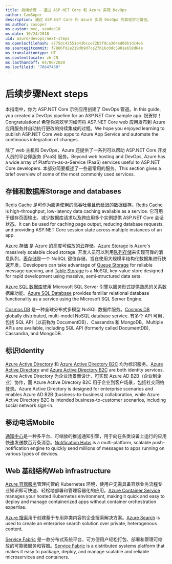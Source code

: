 ```yaml
---
title: 后续步骤 - 通过 ASP.NET Core 和 Azure 实现 DevOps
author: CamSoper
description: 通过 ASP.NET Core 和 Azure 实现 DevOps 的其他学习路径。
ms.author: casoper
ms.custom: mvc, seodec18
ms.date: 10/24/2018
uid: azure/devops/next-steps
ms.openlocfilehash: a775dc42551a43bcce72b5f9ca364ed00b1dc4e6
ms.sourcegitcommit: f7886fd2e219db9d7ce27b16c0dc5901e658d64e
ms.translationtype: HT
ms.contentlocale: zh-CN
ms.lasthandoff: 04/06/2020
ms.locfileid: "78647430"
---
```

# <a name="next-steps"></a><span data-ttu-id="c28f2-103">后续步骤</span><span class="sxs-lookup"><span data-stu-id="c28f2-103">Next steps</span></span>

<span data-ttu-id="c28f2-104">本指南中，你为 ASP.NET Core 示例应用创建了 DevOps 管道。</span><span class="sxs-lookup"><span data-stu-id="c28f2-104">In this guide, you created a DevOps pipeline for an ASP.NET Core sample app.</span></span> <span data-ttu-id="c28f2-105">祝贺你！</span><span class="sxs-lookup"><span data-stu-id="c28f2-105">Congratulations!</span></span> <span data-ttu-id="c28f2-106">希望你喜欢学习如何将 ASP.NET Core web 应用发布到 Azure 应用服务并自动执行更改的持续集成的过程。</span><span class="sxs-lookup"><span data-stu-id="c28f2-106">We hope you enjoyed learning to publish ASP.NET Core web apps to Azure App Service and automate the continuous integration of changes.</span></span>

<span data-ttu-id="c28f2-107">除了 web 主机和 DevOps，Azure 还提供了一系列可以帮助 ASP.NET Core 开发人员的平台即服务 (PaaS) 服务。</span><span class="sxs-lookup"><span data-stu-id="c28f2-107">Beyond web hosting and DevOps, Azure has a wide array of Platform-as-a-Service (PaaS) services useful to ASP.NET Core developers.</span></span> <span data-ttu-id="c28f2-108">本部分简要概述了一些最常用的服务。</span><span class="sxs-lookup"><span data-stu-id="c28f2-108">This section gives a brief overview of some of the most commonly used services.</span></span>

## <a name="storage-and-databases"></a><span data-ttu-id="c28f2-109">存储和数据库</span><span class="sxs-lookup"><span data-stu-id="c28f2-109">Storage and databases</span></span>

<span data-ttu-id="c28f2-110">[Redis Cache](/azure/redis-cache/) 是​​可作为服务使用的高吞吐量且低延迟的数据缓存。</span><span class="sxs-lookup"><span data-stu-id="c28f2-110">[Redis Cache](/azure/redis-cache/) is high-throughput, low-latency data caching available as a service.</span></span> <span data-ttu-id="c28f2-111">它可用于缓存页面输出、减少数据库请求以及跨应用多个实例提供 ASP.NET Core 会话状态。</span><span class="sxs-lookup"><span data-stu-id="c28f2-111">It can be used for caching page output, reducing database requests, and providing ASP.NET Core session state across multiple instances of an app.</span></span>

<span data-ttu-id="c28f2-112">[Azure 存储](/azure/storage/) 是 Azure 的高度可缩放的云存储。</span><span class="sxs-lookup"><span data-stu-id="c28f2-112">[Azure Storage](/azure/storage/) is Azure's massively scalable cloud storage.</span></span> <span data-ttu-id="c28f2-113">开发人员可以利用[队列存储](/azure/storage/queues/storage-queues-introduction)来实现可靠的消息队列，[表存储](/azure/storage/tables/table-storage-overview)是一个 NoSQL 键值存储，旨在使用大规模半结构化数据集进行快速开发。</span><span class="sxs-lookup"><span data-stu-id="c28f2-113">Developers can take advantage of [Queue Storage](/azure/storage/queues/storage-queues-introduction) for reliable message queuing, and [Table Storage](/azure/storage/tables/table-storage-overview) is a NoSQL key-value store designed for rapid development using massive, semi-structured data sets.</span></span>

<span data-ttu-id="c28f2-114">[Azure SQL 数据库](/azure/sql-database/)使用 Microsoft SQL Server 引擎以服务形式提供熟悉的关系数据库功能。</span><span class="sxs-lookup"><span data-stu-id="c28f2-114">[Azure SQL Database](/azure/sql-database/) provides familiar relational database functionality as a service using the Microsoft SQL Server Engine.</span></span>

<span data-ttu-id="c28f2-115">[Cosmos DB](/azure/cosmos-db/) 是一种全球分布式多模型 NoSQL 数据库服务。</span><span class="sxs-lookup"><span data-stu-id="c28f2-115">[Cosmos DB](/azure/cosmos-db/) globally distributed, multi-model NoSQL database service.</span></span> <span data-ttu-id="c28f2-116">有多个 API 可用，包括 SQL API（以前称为 DocumentDB）、Cassandra 和 MongoDB。</span><span class="sxs-lookup"><span data-stu-id="c28f2-116">Multiple APIs are available, including SQL API (formerly called DocumentDB), Cassandra, and MongoDB.</span></span>

## <a name="identity"></a><span data-ttu-id="c28f2-117">标识</span><span class="sxs-lookup"><span data-stu-id="c28f2-117">Identity</span></span>

<span data-ttu-id="c28f2-118">[Azure Active Directory](/azure/active-directory/) 和 [Azure Active Directory B2C](/azure/active-directory-b2c/) 均为标识服务。</span><span class="sxs-lookup"><span data-stu-id="c28f2-118">[Azure Active Directory](/azure/active-directory/) and [Azure Active Directory B2C](/azure/active-directory-b2c/) are both identity services.</span></span> <span data-ttu-id="c28f2-119">Azure Active Directory 为企业场景而设计，可实现 Azure AD B2B（企业到企业）协作，而 Azure Active Directory B2C 用于企业到客户场景，包括社交网络登录。</span><span class="sxs-lookup"><span data-stu-id="c28f2-119">Azure Active Directory is designed for enterprise scenarios and enables Azure AD B2B (business-to-business) collaboration, while Azure Active Directory B2C is intended business-to-customer scenarios, including social network sign-in.</span></span>

## <a name="mobile"></a><span data-ttu-id="c28f2-120">移动电话</span><span class="sxs-lookup"><span data-stu-id="c28f2-120">Mobile</span></span>

<span data-ttu-id="c28f2-121">[通知中心](/azure/notification-hubs/)是一种多平台、可缩放的推送通知引擎，用于向在各类设备上运行的应用快速发送数百万条消息。</span><span class="sxs-lookup"><span data-stu-id="c28f2-121">[Notification Hubs](/azure/notification-hubs/) is a multi-platform, scalable push-notification engine to quickly send millions of messages to apps running on various types of devices.</span></span>

## <a name="web-infrastructure"></a><span data-ttu-id="c28f2-122">Web 基础结构</span><span class="sxs-lookup"><span data-stu-id="c28f2-122">Web infrastructure</span></span>

<span data-ttu-id="c28f2-123">[Azure 容器服务](/azure/aks/)管理托管的 Kubernetes 环境，使用户无需具备容器业务流程专业知识即可快速、轻松地部署和管理容器化的应用。</span><span class="sxs-lookup"><span data-stu-id="c28f2-123">[Azure Container Service](/azure/aks/) manages your hosted Kubernetes environment, making it quick and easy to deploy and manage containerized apps without container orchestration expertise.</span></span>

<span data-ttu-id="c28f2-124">[Azure 搜索](/azure/search/)用于创建基于专用异类内容的企业搜索解决方案。</span><span class="sxs-lookup"><span data-stu-id="c28f2-124">[Azure Search](/azure/search/) is used to create an enterprise search solution over private, heterogenous content.</span></span>

<span data-ttu-id="c28f2-125">[Service Fabric](/azure/service-fabric/) 是一款分布式系统平台，可方便用户轻松打包、部署和管理可缩放的可靠微服务和容器。</span><span class="sxs-lookup"><span data-stu-id="c28f2-125">[Service Fabric](/azure/service-fabric/) is a distributed systems platform that makes it easy to package, deploy, and manage scalable and reliable microservices and containers.</span></span>
